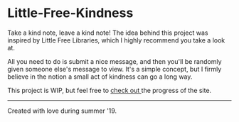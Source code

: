 # Little-Free-Kindness
<p>
Take a kind note, leave a kind note! The idea behind this project was inspired by Little Free Libraries, which I highly recommend you take a look at.
</p>
<p> All you need to do is submit a nice message, and then you'll be randomly given someone else's message to view. It's a simple concept, but I firmly believe in the notion a small act of kindness can go a long way.
</p>
<p> This project is WIP, but feel free to <a href="https://lfk-stage.herokuapp.com"> check out </a> the progress of the site.
</p>
<hr>
Created with love during summer '19.
